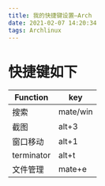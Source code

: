 ```yaml
---
title: 我的快捷键设置—Arch
date: 2021-02-07 14:20:34
tags: Archlinux
---
```


# 快捷键如下

| Function | key      |
| -------- | -------- |
| 搜索     | mate/win |
| 截图    | alt+3 |
| 窗口移动     | alt+1 |
| terminator     | alt+t |
| 文件管理     | mate+e |

